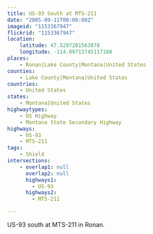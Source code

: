 ```yaml
---
title: US-93 South at MTS-211
date: "2005-09-11T00:00:00Z"
imageid: "1153367947"
flickrid: "1153367947"
location:
    latitude: 47.5297201563878
    longitude: -114.09713745117188
places:
    - Ronan|Lake County|Montana|United States
counties:
    - Lake County|Montana|United States
countries:
    - United States
states:
    - Montana|United States
highwaytypes:
    - US Highway
    - Montana State Secondary Highway
highways:
    - US-93
    - MTS-211
tags:
    - Shield
intersections:
    - overlap1: null
      overlap2: null
      highways1:
        - US-93
      highways2:
        - MTS-211

---
```

US-93 south at MTS-211 in Ronan.